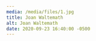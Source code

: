 ```yaml
---
media: /media/files/1.jpg
title: Joan Waltemath
alt: Joan Waltemath
date: 2020-09-23 16:40:00 -0500
---
```

